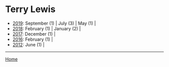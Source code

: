 # Terry Lewis

  * [2019](./terry-lewis-2019.md): 
      September (1) | 
      July (3) | 
      May (1) | 
  * [2018](./terry-lewis-2018.md): 
      February (1) | 
      January (2) | 
  * [2017](./terry-lewis-2017.md): 
      December (1) | 
  * [2016](./terry-lewis-2016.md): 
      February (1) | 
  * [2012](./terry-lewis-2012.md): 
      June (1) | 

----

[Home](../)
